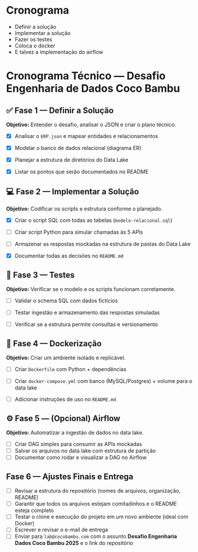 # Cronograma

- Definir a solução
- Implementar a solução
- Fazer os testes
- Coloca o docker
- E talvez a implementação do airflow

# Cronograma Técnico — Desafio Engenharia de Dados Coco Bambu

## ✅ Fase 1 — Definir a Solução

**Objetivo:** Entender o desafio, analisar o JSON e criar o plano técnico.

- [x]  Analisar o `ERP.json` e mapear entidades e relacionamentos
- [x]  Modelar o banco de dados relacional (diagrama ER)
- [x] Planejar a estrutura de diretórios do Data Lake
- [x]  Listar os pontos que serão documentados no README


## 💻 Fase 2 — Implementar a Solução

**Objetivo:** Codificar os scripts e estrutura conforme o planejado.

- [x]  Criar o script SQL com todas as tabelas (`modelo-relacional.sql`)
- [ ]  Criar script Python para simular chamadas às 5 APIs
- [ ]  Armazenar as respostas mockadas na estrutura de pastas do Data Lake
- [x]  Documentar todas as decisões no `README.md`


## 🧪 Fase 3 — Testes

**Objetivo:** Verificar se o modelo e os scripts funcionam corretamente.

- [ ]  Validar o schema SQL com dados fictícios
- [ ]  Testar ingestão e armazenamento das respostas simuladas
- [ ]  Verificar se a estrutura permite consultas e versionamento


## 🐳 Fase 4 — Dockerização

**Objetivo:** Criar um ambiente isolado e replicável.

- [ ]  Criar `Dockerfile` com Python + dependências
- [ ]  Criar `docker-compose.yml` com banco (MySQL/Postgres) + volume para o data lake
- [ ]  Adicionar instruções de uso no `README.md`


## ⚙️ Fase 5 — (Opcional) Airflow

**Objetivo:** Automatizar a ingestão de dados no data lake.

- [ ]  Criar DAG simples para consumir as APIs mockadas
- [ ]  Salvar os arquivos no data lake com estrutura de partição
- [ ]  Documentar como rodar e visualizar a DAG no Airflow

## Fase 6 — Ajustes Finais e Entrega

- [ ]  Revisar a estrutura do repositório (nomes de arquivos, organização, README)
- [ ]  Garantir que todos os arquivos estejam comitadinhos e o README esteja completo
- [ ]  Testar o clone e execução do projeto em um novo ambiente (ideal com Docker)
- [ ]  Escrever e revisar o e-mail de entrega
- [ ]  Enviar para `lab@cocobambu.com` com o assunto **Desafio Engenharia Dados Coco Bambu 2025** e o link do repositório